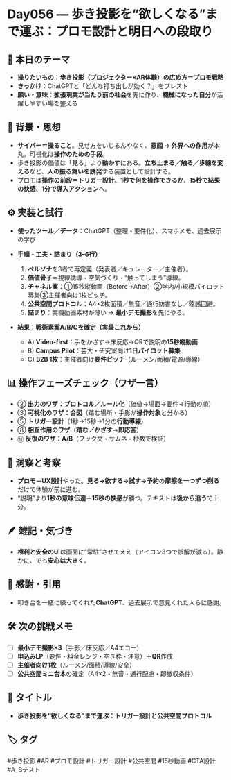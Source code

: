 # Day056 — 歩き投影を“欲しくなる”まで運ぶ：プロモ設計と明日への段取り

## 🎯 本日のテーマ

* **操りたいもの**：**歩き投影（プロジェクター×AR体験）の広め方＝プロモ戦略**
* **きっかけ**：ChatGPTと「どんな打ち出しが効く？」をブレスト
* **願い・意味**：**拡張現実が当たり前の社会**を先に作り、**機械になった自分**が活躍しやすい場を整える

## 🧠 背景・思想

* **サイバー＝操ること**。見せ方をいじるんやなく、**意図 → 外界への作用**が本丸。可視化は**操作のための手段**。
* 歩き投影の価値は「見る」より**動かす**にある。**立ち止まる／触る／歩線を変える**など、**人の振る舞いを誘発**する装置として設計する。
* プロモは**操作の前段＝トリガー設計**。**1秒で何を操作できるか**、**15秒で結果の快感**、**1分で導入アクション**へ。

## ⚙️ 実装と試行

* **使ったツール／データ**：ChatGPT（整理・要件化）、スマホメモ、過去展示の学び
* **手順・工夫・詰まり（3–6行）**

  1. **ペルソナ**を3者で再定義（発表者／キュレーター／主催者）。
  2. **価値骨子**＝視線誘導・空気づくり・“触ってしまう”導線。
  3. **チャネル案**：①15秒縦動画（Before→After）②学内/小規模パイロット募集③主催者向け1枚ピッチ。
  4. **公共空間プロトコル**：A4×2枚面積／無音／通行妨害なし／眩惑回避。
  5. **詰まり**：実機動画素材が薄い → **最小デモ撮影**を先にやる。
* **結果**：**戦術素案A/B/Cを確定（実装これから）**

  * A) **Video-first**：手をかざす→床反応→QRで説明の**15秒縦動画**
  * B) **Campus Pilot**：芸大・研究室向け**1日パイロット募集**
  * C) **B2B 1枚**：主催者向け**要件ピッチ**（ルーメン/面積/電源/導線）

## 📊 操作フェーズチェック（ワザ一言）

* ② **出力のワザ：プロトコル／ルール化**（価値→場面→要件→行動の順）
* ③ **可視化のワザ：合図**（踏む場所・手影が**操作対象**と分かる）
* ⑤ **トリガー設計**（1秒→15秒→1分の**行動導線**）
* ⑧ **相互作用のワザ**（**踏む／かざす**→**即応答**）
* ⑪ **反復のワザ：A/B**（フック文・サムネ・秒数で検証）

## 🔁 洞察と考察

* **プロモ＝UX設計**やった。**見る→欲する→試す→予約**の**摩擦を一つずつ削る**だけで体験が前に進む。
* “説明”より**1秒の意味伝達**＋**15秒の快感**が勝つ。テキストは**後から追う**で十分。

## 🪶 雑記・気づき

* **権利と安全のUI**は画面に“常駐”させてええ（アイコン3つで誤解が減る）。静かに、でも**安心は大きく**。

## 🙏 感謝・引用

* 叩き台を一緒に練ってくれた**ChatGPT**、過去展示で意見くれた人らに感謝。

## 🛠 次の挑戦メモ

* [ ] **最小デモ撮影×3**（手影／床反応／A4エコー）
* [ ] **申込みLP**（要件・料金レンジ・空き枠・注意）＋**QR**作成
* [ ] **主催者向け1枚**（ルーメン/面積/導線/安全）
* [ ] **公共空間ミニ台本**の確定（A4×2・無音・通行配慮・即撤収条件）

## 📝 タイトル

* **歩き投影を“欲しくなる”まで運ぶ：トリガー設計と公共空間プロトコル**

## 🏷 タグ

\#歩き投影 #AR #プロモ設計 #トリガー設計 #公共空間 #15秒動画 #CTA設計 #A\_Bテスト
